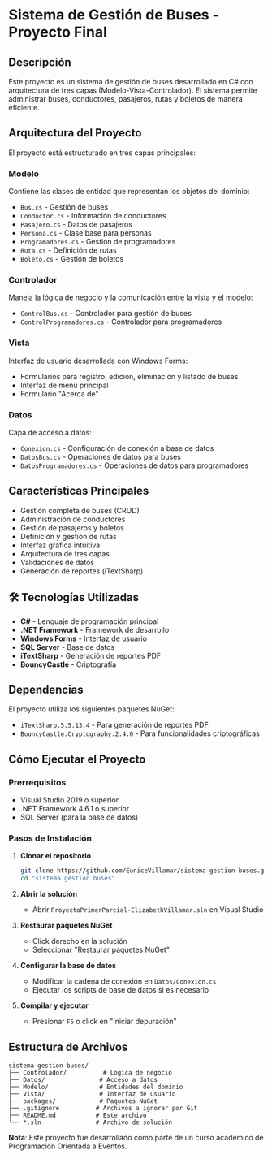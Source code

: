 # Sistema de Gestión de Buses - Proyecto Final

## Descripción

Este proyecto es un sistema de gestión de buses desarrollado en C# con arquitectura de tres capas (Modelo-Vista-Controlador). El sistema permite administrar buses, conductores, pasajeros, rutas y boletos de manera eficiente.

## Arquitectura del Proyecto

El proyecto está estructurado en tres capas principales:

### Modelo
Contiene las clases de entidad que representan los objetos del dominio:
- `Bus.cs` - Gestión de buses
- `Conductor.cs` - Información de conductores
- `Pasajero.cs` - Datos de pasajeros
- `Persona.cs` - Clase base para personas
- `Programadores.cs` - Gestión de programadores
- `Ruta.cs` - Definición de rutas
- `Boleto.cs` - Gestión de boletos

### Controlador
Maneja la lógica de negocio y la comunicación entre la vista y el modelo:
- `ControlBus.cs` - Controlador para gestión de buses
- `ControlProgramadores.cs` - Controlador para programadores

### Vista
Interfaz de usuario desarrollada con Windows Forms:
- Formularios para registro, edición, eliminación y listado de buses
- Interfaz de menú principal
- Formulario "Acerca de"

### Datos
Capa de acceso a datos:
- `Conexion.cs` - Configuración de conexión a base de datos
- `DatosBus.cs` - Operaciones de datos para buses
- `DatosProgramadores.cs` - Operaciones de datos para programadores

## Características Principales

- Gestión completa de buses (CRUD)
- Administración de conductores
- Gestión de pasajeros y boletos
- Definición y gestión de rutas
- Interfaz gráfica intuitiva
- Arquitectura de tres capas
- Validaciones de datos
- Generación de reportes (iTextSharp)

## 🛠️ Tecnologías Utilizadas

- **C#** - Lenguaje de programación principal
- **.NET Framework** - Framework de desarrollo
- **Windows Forms** - Interfaz de usuario
- **SQL Server** - Base de datos
- **iTextSharp** - Generación de reportes PDF
- **BouncyCastle** - Criptografía

## Dependencias

El proyecto utiliza los siguientes paquetes NuGet:
- `iTextSharp.5.5.13.4` - Para generación de reportes PDF
- `BouncyCastle.Cryptography.2.4.0` - Para funcionalidades criptográficas

## Cómo Ejecutar el Proyecto

### Prerrequisitos
- Visual Studio 2019 o superior
- .NET Framework 4.6.1 o superior
- SQL Server (para la base de datos)

### Pasos de Instalación

1. **Clonar el repositorio**
   ```bash
   git clone https://github.com/EuniceVillamar/sistema-gestion-buses.git
   cd "sistema gestion buses"
   ```

2. **Abrir la solución**
   - Abrir `ProyectoPrimerParcial-ElizabethVillamar.sln` en Visual Studio

3. **Restaurar paquetes NuGet**
   - Click derecho en la solución
   - Seleccionar "Restaurar paquetes NuGet"

4. **Configurar la base de datos**
   - Modificar la cadena de conexión en `Datos/Conexion.cs`
   - Ejecutar los scripts de base de datos si es necesario

5. **Compilar y ejecutar**
   - Presionar `F5` o click en "Iniciar depuración"

## Estructura de Archivos

```
sistema gestion buses/
├── Controlador/          # Lógica de negocio
├── Datos/               # Acceso a datos
├── Modelo/              # Entidades del dominio
├── Vista/               # Interfaz de usuario
├── packages/            # Paquetes NuGet
├── .gitignore          # Archivos a ignorar por Git
├── README.md           # Este archivo
└── *.sln               # Archivo de solución
```

**Nota**: Este proyecto fue desarrollado como parte de un curso académico de Programacion Orientada a Eventos. 

